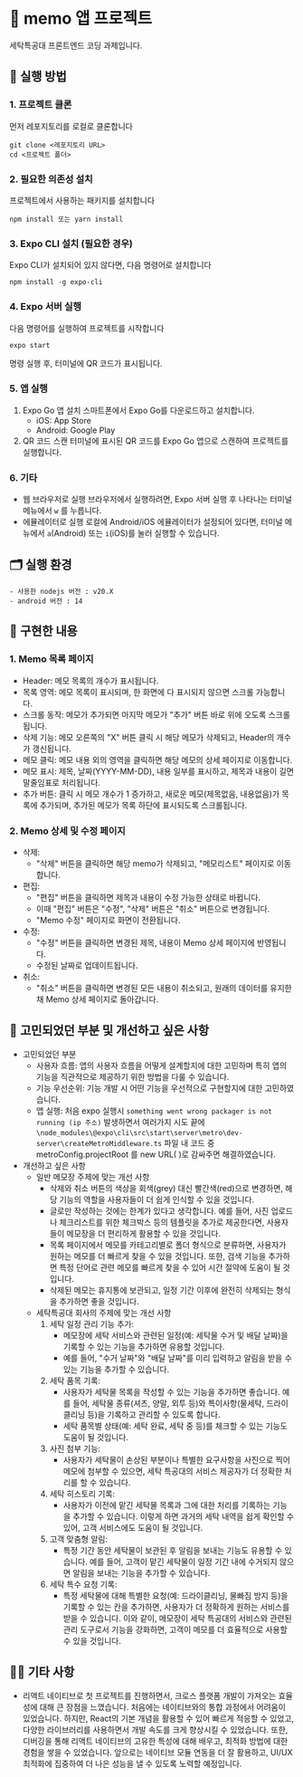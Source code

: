 # 📝 memo 앱 프로젝트
세탁특공대 프론트엔드 코딩 과제입니다.

## 🚀 실행 방법

### 1. 프로젝트 클론
먼저 레포지토리를 로컬로 클론합니다
```
git clone <레포지토리 URL>
cd <프로젝트 폴더>
```

### 2. 필요한 의존성 설치
프로젝트에서 사용하는 패키지를 설치합니다
```
npm install 또는 yarn install
```

### 3. Expo CLI 설치 (필요한 경우)
Expo CLI가 설치되어 있지 않다면, 다음 명령어로 설치합니다
```
npm install -g expo-cli
```

### 4. Expo 서버 실행
다음 명령어를 실행하여 프로젝트를 시작합니다
```
expo start
```
명령 실행 후, 터미널에 QR 코드가 표시됩니다.

### 5. 앱 실행
1. Expo Go 앱 설치
    스마트폰에서 Expo Go를 다운로드하고 설치합니다.
    - iOS: App Store
    - Android: Google Play
2. QR 코드 스캔
    터미널에 표시된 QR 코드를 Expo Go 앱으로 스캔하여 프로젝트를 실행합니다.

### 6. 기타
- 웹 브라우저로 실행
    브라우저에서 실행하려면, Expo 서버 실행 후 나타나는 터미널 메뉴에서 `w` 를 누릅니다.
- 에뮬레이터로 실행
    로컬에 Android/iOS 에뮬레이터가 설정되어 있다면, 터미널 메뉴에서 `a`(Android) 또는 `i`(iOS)를 눌러 실행할 수 있습니다.

## 🗂️ 실행 환경
    - 사용한 nodejs 버전 : v20.X
    - android 버전 : 14

## 📲 구현한 내용

### 1. Memo 목록 페이지
- Header: 메모 목록의 개수가 표시됩니다.
- 목록 영역: 메모 목록이 표시되며, 한 화면에 다 표시되지 않으면 스크롤 가능합니다.
- 스크롤 동작: 메모가 추가되면 마지막 메모가 "추가" 버튼 바로 위에 오도록 스크롤됩니다.
- 삭제 기능: 메모 오른쪽의 "X" 버튼 클릭 시 해당 메모가 삭제되고, Header의 개수가 갱신됩니다.
- 메모 클릭: 메모 내용 외의 영역을 클릭하면 해당 메모의 상세 페이지로 이동합니다.
- 메모 표시: 제목, 날짜(YYYY-MM-DD), 내용 일부를 표시하고, 제목과 내용이 길면 말줄임표로 처리됩니다.
- 추가 버튼: 클릭 시 메모 개수가 1 증가하고, 새로운 메모(제목없음, 내용없음)가 목록에 추가되며, 추가된 메모가 목록 하단에 표시되도록 스크롤됩니다.

### 2. Memo 상세 및 수정 페이지
- 삭제: 
    - "삭제" 버튼을 클릭하면 해당 memo가 삭제되고, "메모리스트" 페이지로 이동합니다.
- 편집: 
    - "편집" 버튼을 클릭하면 제목과 내용이 수정 가능한 상태로 바뀝니다.
    - 이때 "편집" 버튼은 "수정", "삭제" 버튼은 "취소" 버튼으로 변경됩니다.
    - "Memo 수정" 페이지로 화면이 전환됩니다.
- 수정:
    - "수정" 버튼을 클릭하면 변경된 제목, 내용이 Memo 상세 페이지에 반영됩니다.
    - 수정된 날짜로 업데이트됩니다.
- 취소:
    - "취소" 버튼을 클릭하면 변경된 모든 내용이 취소되고, 원래의 데이터를 유지한 채 Memo 상세 페이지로 돌아갑니다.

## 🤔 고민되었던 부분 및 개선하고 싶은 사항
- 고민되었던 부분
    - 사용자 흐름: 앱의 사용자 흐름을 어떻게 설계할지에 대한 고민하며 특히 앱의 기능을 직관적으로 제공하기 위한 방법을 다룰 수 있습니다.
    - 기능 우선순위: 기능 개발 시 어떤 기능을 우선적으로 구현할지에 대한 고민하였습니다.
    - 앱 실행: 처음 expo 실행시 `something went wrong packager is not running (ip 주소)` 발생하면서 여러가지 시도 끝에 `\node_modules\@expo\cli\src\start\server\metro\dev-server\createMetroMiddleware.ts` 파일 내 코드 중 metroConfig.projectRoot 를 new URL( )로 감싸주면 해결하였습니다.
- 개선하고 싶은 사항
    - 일반 메모장 주제에 맞는 개선 사항
        - 삭제와 취소 버튼의 색상을 회색(grey) 대신 빨간색(red)으로 변경하면, 해당 기능의 역할을 사용자들이 더 쉽게 인식할 수 있을 것입니다.
        - 글로만 작성하는 것에는 한계가 있다고 생각합니다. 예를 들어, 사진 업로드나 체크리스트를 위한 체크박스 등의 템플릿을 추가로 제공한다면, 사용자들이 메모장을 더 편리하게 활용할 수 있을 것입니다.
        - 목록 페이지에서 메모를 카테고리별로 폴더 형식으로 분류하면, 사용자가 원하는 메모를 더 빠르게 찾을 수 있을 것입니다. 또한, 검색 기능을 추가하면 특정 단어로 관련 메모를 빠르게 찾을 수 있어 시간 절약에 도움이 될 것입니다.
        - 삭제된 메모는 휴지통에 보관되고, 일정 기간 이후에 완전히 삭제되는 형식을 추가하면 좋을 것입니다.
    - 세탁특공대 회사의 주제에 맞는 개선 사항
        1. 세탁 일정 관리 기능 추가:
            - 메모장에 세탁 서비스와 관련된 일정(예: 세탁물 수거 및 배달 날짜)을 기록할 수 있는 기능을 추가하면 유용할 것입니다.
            - 예를 들어, "수거 날짜"와 "배달 날짜"를 미리 입력하고 알림을 받을 수 있는 기능을 추가할 수 있습니다.
        2. 세탁 품목 기록:
            - 사용자가 세탁물 목록을 작성할 수 있는 기능을 추가하면 좋습니다. 예를 들어, 세탁물 종류(셔츠, 양말, 외투 등)와 특이사항(물세탁, 드라이클리닝 등)을 기록하고 관리할 수 있도록 합니다.
            - 세탁 품목별 상태(예: 세탁 완료, 세탁 중 등)를 체크할 수 있는 기능도 도움이 될 것입니다.
        3. 사진 첨부 기능:
            - 사용자가 세탁물이 손상된 부분이나 특별한 요구사항을 사진으로 찍어 메모에 첨부할 수 있으면, 세탁 특공대의 서비스 제공자가 더 정확한 처리를 할 수 있습니다.
        4. 세탁 히스토리 기록:
            - 사용자가 이전에 맡긴 세탁물 목록과 그에 대한 처리를 기록하는 기능을 추가할 수 있습니다. 이렇게 하면 과거의 세탁 내역을 쉽게 확인할 수 있어, 고객 서비스에도 도움이 될 것입니다.
        5. 고객 맞춤형 알림:
            - 특정 기간 동안 세탁물이 보관된 후 알림을 보내는 기능도 유용할 수 있습니다. 예를 들어, 고객이 맡긴 세탁물이 일정 기간 내에 수거되지 않으면 알림을 보내는 기능을 추가할 수 있습니다.
        6. 세탁 특수 요청 기록:
            - 특정 세탁물에 대해 특별한 요청(예: 드라이클리닝, 물빠짐 방지 등)을 기록할 수 있는 칸을 추가하면, 사용자가 더 정확하게 원하는 서비스를 받을 수 있습니다.
        이와 같이, 메모장이 세탁 특공대의 서비스와 관련된 관리 도구로서 기능을 강화하면, 고객이 메모를 더 효율적으로 사용할 수 있을 것입니다.

## 🙇‍♀️ 기타 사항 
- 리액트 네이티브로 첫 프로젝트를 진행하면서, 크로스 플랫폼 개발이 가져오는 효율성에 대해 큰 장점을 느꼈습니다. 처음에는 네이티브와의 통합 과정에서 어려움이 있었습니다. 하지만, React의 기본 개념을 활용할 수 있어 빠르게 적응할 수 있었고, 다양한 라이브러리를 사용하면서 개발 속도를 크게 향상시킬 수 있었습니다. 또한, 디버깅을 통해 리액트 네이티브의 고유한 특성에 대해 배우고, 최적화 방법에 대한 경험을 쌓을 수 있었습니다. 앞으로는 네이티브 모듈 연동을 더 잘 활용하고, UI/UX 최적화에 집중하여 더 나은 성능을 낼 수 있도록 노력할 예정입니다.